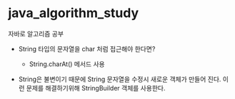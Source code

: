 # java_algorithm_study
자바로 알고리즘 공부


- String 타입의 문자열을 char 처럼 접근해야 한다면?
  - String.charAt() 메서드 사용
  
- String은 불변이기 때문에 String 문자열을 수정시 새로운 객체가 만들어 진다. 이런 문제를 해결하기위해 StringBuilder 객체를 사용한다.  
  
